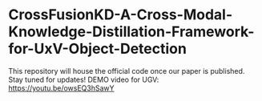 # CrossFusionKD-A-Cross-Modal-Knowledge-Distillation-Framework-for-UxV-Object-Detection
This repository will house the official code once our paper is published. Stay tuned for updates!
DEMO video for UGV: https://youtu.be/owsEQ3hSawY
